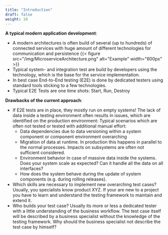 ```yaml
---
title: "Introduction"
draft: false
weight: 10
---
```


**A typical modern application development**: 
* A modern architectures is often build of several (up to hundreds) of connected services with huge amount of different technologies for communication and persistence
{{< figure src="/img/MicroserviceArchitecture.png" alt="Example" width="600px" >}}
* Typical system- and integration test are build by developers using the technology, which is the base for the service implementation. 
* In best case End-to-End testing (E2E) is done by dedicated testers using standard tools sticking to a few technologies. 
* Typical E2E Tests are one time shots: Start, Run, Destroy 


**Drawbacks of the current approach**:
* If E2E tests are in place, they mostly run on empty systems! The lack of data inside a testing environment often results in issues, which are identified on the production environment: Typical scenarios which are often not tested or tested with additional manual effort: 
  * Data dependencies due to data versioning within a system component or component environment overarching
  * Migration of data at runtime. In production this happens in parallel to the normal processes. Impacts on subsystems are often not sufficient considered. 
  * Environment behavior in case of massive data inside the systems. Does your system scale as expected? Can it handle all the data on all interfaces?
  * How does the system behave during the update of system components (e.g. during rolling releases).
* Which skills are necessary to implement new overarching test cases? Usually, you specialists know product XYZ. If your are new to a project you have to learn and understand the testing framework to maintain and extend it. 
* Who builds your test case? Usually its more or less a dedicated tester with a little understanding of the business workflow. The test case itself will be described by a business specialist without the knowledge of the testing framework. Why should the business specialist not describe the test case by himself? 
